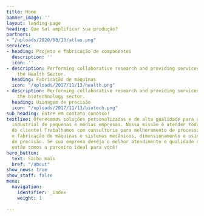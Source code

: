 ```yaml
---
title: Home
banner_image: ''
layout: landing-page
heading: Que tal amplificar sua produção?
partners:
- "/uploads/2020/08/13/atlas.png"
services:
- heading: Projeto e fabricação de componentes
  description: ''
  icon: ''
- description: Performing collaborative research and providing services to support
    the Health Sector.
  heading: Fabricação de máquinas
  icon: "/uploads/2017/11/13/health.png"
- description: Performing collaborative research and providing services to support
    the biotechnology sector.
  heading: Usinagem de precisão
  icon: "/uploads/2017/11/13/biotech.png"
sub_heading: Entre em contato conosco!
textline: Oferecemos soluções personalizadas e de alta qualidade para a realidade
  industrial de pequenas e médias empresas. Nossa missão é atender todas as expectativas
  do cliente! Trabalhamos com consultoria para melhoramento de processos, adequação
  e fabricação de máquinas e sistemas mecânicos, dimensionamento e usinagem de componentes
  de precisão. Se sua empresa deseja o melhor atendimento e qualidade de produto,
  então somos o parceiro ideal para você!
hero_button:
  text: Saiba mais
  href: "/about"
show_news: true
show_staff: false
menu:
  navigation:
    identifier: _index
    weight: 1

---
```

